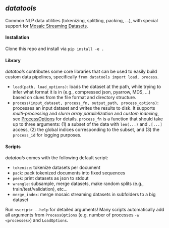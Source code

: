 ## *datatools*

Common NLP data utilities (tokenizing, splitting, packing, ...), with special support for [Mosaic Streaming Datasets](https://docs.mosaicml.com/projects/streaming/en/stable/index.html).

#### Installation

Clone this repo and install via `pip install -e .`

#### Library

*datatools* contributes some core libraries that can be used to easily build custom data pipelines, specifically `from datatools import load, process`.

* `load(path, load_options)`: loads the dataset at the path, while trying to infer what format it is in (e.g., compressed json, pyarrow, MDS, ...) based on clues from the file format and directory structure.
* `process(input_dataset, process_fn, output_path, process_options)`: processes an input dataset and writes the results to disk. It supports *multi-processing* and *slurm array parallelization* and *custom indexing*, see [ProcessOptions](https://github.com/CodeCreator/datatools/blob/main/datatools/process.py#L30) for details. `process_fn` is a function that should take up to three arguments: (1) a subset of the data with `len(...)` and `.[...]` access, (2) the global indices corresponding to the subset, and (3) the `process_id` for logging purposes.

#### Scripts

*datatools* comes with the following default script:

* `tokenize`: tokenize datasets per document
* `pack`: pack tokenized documents into fixed sequences
* `peek`: print datasets as json to stdout
* `wrangle`: subsample, merge datasets, make random splits (e.g., train/test/validation), etc...
* `merge_index`: merge mosaic streaming datasets in subfolders to a big dataset

Run `<script> --help` for detailed arguments! Many scripts automatically add all arguments from `ProcessOptions` (e.g. number of processes `-w <processes>`) and `LoadOptions`.
